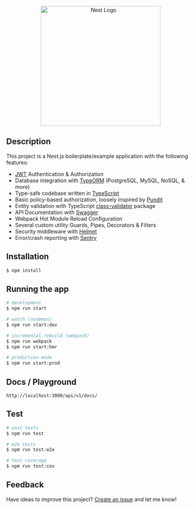 <p align="center">
  <a href="http://nestjs.com/" target="blank"><img src="https://nestjs.com/img/logo_text.svg" width="320" alt="Nest Logo" /></a>
</p>

## Description

This project is a Nest.js boilerplate/example application with the following features:

* [JWT](https://jwt.io/) Authentication & Authorization
* Database integration with [TypeORM](https://github.com/typeorm/typeorm) (PostgreSQL, MySQL, NoSQL, & more)
* Type-safe codebase written in [TypeScript](https://www.typescriptlang.org/)
* Basic policy-based authorization, loosely inspired by [Pundit](https://github.com/varvet/pundit)
* Entity validation with TypeScript [class-validator](https://github.com/typestack/class-validator) package
* API Documentation with [Swagger](https://swagger.io/)
* Webpack Hot Module Reload Configuration
* Several custom utility Guards, Pipes, Decorators & Filters
* Security middleware with [Helmet](https://github.com/helmetjs/helmet)
* Error/crash reporting with [Sentry](https://sentry.io/welcome/)

## Installation

```bash
$ npm install
```

## Running the app

```bash
# development
$ npm run start

# watch (nodemon)
$ npm run start:dev

# incremental rebuild (webpack)
$ npm run webpack
$ npm run start:hmr

# production mode
$ npm run start:prod
```

## Docs / Playground

```
http://localhost:3000/api/v1/docs/
```

## Test

```bash
# unit tests
$ npm run test

# e2e tests
$ npm run test:e2e

# test coverage
$ npm run test:cov
```

## Feedback

Have ideas to improve this project? [Create an issue](https://github.com/tjhillard/nestjs-todos-api/issues/new) and let me know!

